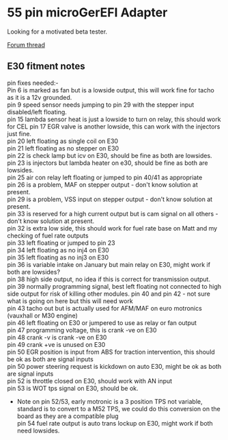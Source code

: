 # 55 pin microGerEFI Adapter

Looking for a motivated beta tester.

[Forum thread](https://gerefi.com/forum/viewtopic.php?f=4&t=1668)

## E30 fitment notes  

pin fixes needed:-  
Pin 6 is marked as fan but is a lowside output, this will work fine for tacho as it is a 12v grounded.  
pin 9 speed sensor needs jumping to pin 29 with the stepper input disabled/left floating.  
pin 15 lambda sensor heat is just a lowside to turn on relay, this should work for CEL
pin 17 EGR valve is another lowside, this can work with the injectors just fine.  
pin 20 left floating as single coil on E30  
pin 21 left floating as no stepper on E30  
pin 22 is check lamp but icv on E30, should be fine as both are lowsides.
pin 23 is injectors but lambda heater on e30, should be fine as both are lowsides.  
pin 25 air con relay left floating or jumped to pin 40/41 as appropriate  
pin 26 is a problem, MAF on stepper output - don't know solution at present.  
pin 29 is a problem, VSS input on stepper output - don't know solution at present.  
pin 33 is reserved for a high current output but is cam signal on all others - don't know solution at present.  
pin 32 is extra low side, this should work for fuel rate base on Matt and my checking of fuel rate outputs  
pin 33 left floating or jumped to pin 23  
pin 34 left floating as no inj4 on E30  
pin 35 left floating as no inj3 on E30  
pin 36 is variable intake on January but main relay on E30, might work if both are lowsides?  
pin 38 high side output, no idea if this is correct for transmission output.  
pin 39 normally programming signal, best left floating not connected to high side output for risk of killing other modules.
pin 40 and pin 42 - not sure what is going on here but this will need work  
pin 43 tacho out but is actually used for AFM/MAF on euro motronics (vauxhall or M30 engine)  
pin 46 left floating on E30 or jumpered to use as relay or fan output  
pin 47 programming voltage, this is crank -ve on E30  
pin 48 crank -v is crank -ve on E30  
pin 49 crank +ve is unused on E30  
pin 50 EGR position is input from ABS for traction intervention, this should be ok as both are signal inputs  
pin 50 power steering request is kickdown on auto E30, might be ok as both are signal inputs  
pin 52 is throttle closed on E30, should work with AN input  
pin 53 is WOT tps signal on E30, should be ok.  

- Note on pin 52/53, early motronic is a 3 position TPS not variable, standard is to convert to a M52 TPS, we could do this conversion on the board as they are a compatible plug  
pin 54 fuel rate output is auto trans lockup on E30, might work if both need lowsides.  
